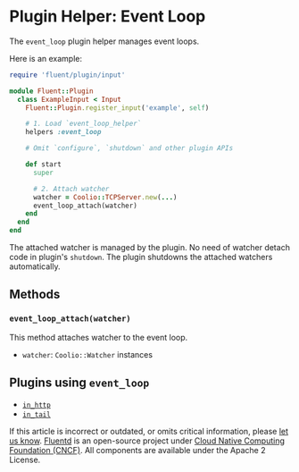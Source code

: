# Plugin Helper: Event Loop

The `event_loop` plugin helper manages event loops.

Here is an example:

```ruby
require 'fluent/plugin/input'

module Fluent::Plugin
  class ExampleInput < Input
    Fluent::Plugin.register_input('example', self)

    # 1. Load `event_loop_helper`
    helpers :event_loop

    # Omit `configure`, `shutdown` and other plugin APIs

    def start
      super

      # 2. Attach watcher
      watcher = Coolio::TCPServer.new(...)
      event_loop_attach(watcher)
    end
  end
end
```

The attached watcher is managed by the plugin. No need of watcher detach code in plugin's `shutdown`. The plugin shutdowns the attached watchers automatically.

## Methods

### `event_loop_attach(watcher)`

This method attaches watcher to the event loop.

* `watcher`: `Coolio::Watcher` instances

## Plugins using `event_loop`

* [`in_http`](../input/http.md)
* [`in_tail`](../input/tail.md)

If this article is incorrect or outdated, or omits critical information, please [let us know](https://github.com/fluent/fluentd-docs-gitbook/issues?state=open). [Fluentd](http://www.fluentd.org/) is an open-source project under [Cloud Native Computing Foundation \(CNCF\)](https://cncf.io/). All components are available under the Apache 2 License.

